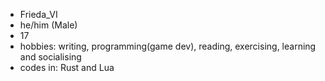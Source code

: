 - Frieda_VI
- he/him (Male)
- 17
- hobbies: writing, programming(game dev), reading, exercising, learning and socialising
- codes in: Rust and Lua
